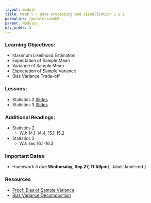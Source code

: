 ```yaml
---
layout: module
title: Week 5 - Data processing and visualization 1 & 2
permalink: /modules/week5
parent: Modules
nav_order: 5
---
```


### Learning Objectives:
* Maximum Likelihood Estimation
* Expectation of Sample Mean
* Variance of Sample Mean
* Expectation of Sample Variance
* Bias Variance Trade-off



### Lessons:
*  Statistics 2 [Slides](https://xinchenyu.github.io/csc380-fall23/Slides/23f380_statistics_lecture2.pdf)
*  Statistics 3 [Slides](https://xinchenyu.github.io/csc380-fall23/Slides/23f380_statistics_lecture3.pdf)


### Additional Readings:
* Statistics 2
    * WJ: 14.1-14.4, 15.1-15.2
* Statistics 3
    * WJ: sec 16.1-16.2

### Important Dates:
* Homework 3 due **Wednesday, Sep 27, 11:59pm**{: .label .label-red }

### Resources
* [Proof: Bias of Sample Variance](https://proofwiki.org/wiki/Bias_of_Sample_Variance)
* [Bias Variance Decomposition](https://towardsdatascience.com/the-bias-variance-tradeoff-8818f41e39e9)